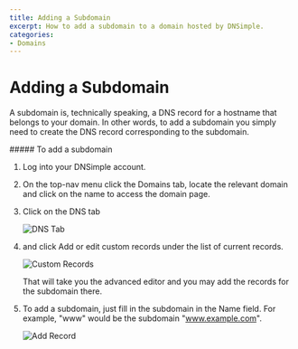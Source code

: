 ```yaml
---
title: Adding a Subdomain
excerpt: How to add a subdomain to a domain hosted by DNSimple.
categories:
- Domains
---
```


# Adding a Subdomain

A subdomain is, technically speaking, a DNS record for a hostname that belongs to your domain. In other words, to add a subdomain you simply need to create the DNS record corresponding to the subdomain.

<div class="section-steps" markdown="1">
##### To add a subdomain

1.  Log into your DNSimple account.
1.  On the top-nav menu click the <label>Domains</label> tab, locate the relevant domain and click on the name to access the domain page.
1.  Click on the <label>DNS</label> tab

    ![DNS Tab](http://cl.ly/image/3S0c302I2f2P/example-domain.com%20-%20manage.jpg)

1.  and click <label>Add or edit custom records</label> under the list of current records.

    ![Custom Records](http://cl.ly/image/1m210S1c3x0f/example-domain.com%20-%20dns.jpg)
    
    That will take you the advanced editor and you may add the records for the subdomain there. 
    
1.  To add a subdomain, just fill in the subdomain in the Name field. For example, "www" would be the subdomain "www.example.com".

    ![Add Record](http://cl.ly/image/2j3k3I0M1e3o/Add%20%22A%22%20Record%20-%20DNSimple.jpg)

</div>

